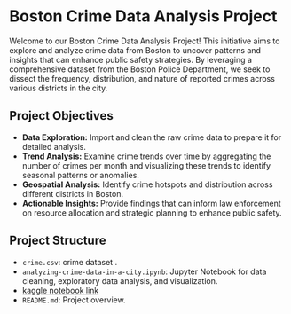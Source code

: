 # Boston Crime Data Analysis Project

Welcome to our Boston Crime Data Analysis Project! This initiative aims to explore and analyze crime data from Boston to uncover patterns and insights that can enhance public safety strategies. By leveraging a comprehensive dataset from the Boston Police Department, we seek to dissect the frequency, distribution, and nature of reported crimes across various districts in the city.

## Project Objectives

- **Data Exploration:** Import and clean the raw crime data to prepare it for detailed analysis.
- **Trend Analysis:** Examine crime trends over time by aggregating the number of crimes per month and visualizing these trends to identify seasonal patterns or anomalies.
- **Geospatial Analysis:** Identify crime hotspots and distribution across different districts in Boston.
- **Actionable Insights:** Provide findings that can inform law enforcement on resource allocation and strategic planning to enhance public safety.



## Project Structure

- `crime.csv`:   crime dataset .
- `analyzing-crime-data-in-a-city.ipynb`: Jupyter Notebook for data cleaning, exploratory data analysis, and visualization.
- [kaggle notebook link ](https://www.kaggle.com/code/romanytawfeek/analyzing-crime-data-in-a-city)
- `README.md`: Project overview.


